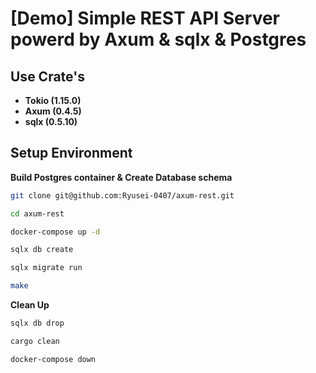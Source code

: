 # [Demo] Simple REST API Server powerd by Axum & sqlx & Postgres

## Use Crate's

- **Tokio (1.15.0)**
- **Axum (0.4.5)**
- **sqlx (0.5.10)**

## Setup Environment

**Build Postgres container & Create Database schema**

```sh
git clone git@github.com:Ryusei-0407/axum-rest.git

cd axum-rest

docker-compose up -d

sqlx db create

sqlx migrate run

make
```

**Clean Up**

```sh
sqlx db drop

cargo clean

docker-compose down
```

